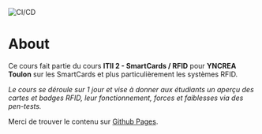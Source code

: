 ![CI/CD](https://github.com/jurocknsail/yncrea-cloudcomputing/workflows/CI/CD/badge.svg)

# About

Ce cours fait partie du cours **ITII 2 - SmartCards / RFID** pour **YNCREA Toulon** sur les SmartCards et plus particulièrement les systèmes RFID.  

*Le cours se déroule sur 1 jour et vise à donner aux étudiants un aperçu des cartes et badges RFID, leur fonctionnement, forces et faiblesses via des pen-tests.*


Merci de trouver le contenu sur  [Github Pages](https://jurocknsail.github.io/yncrea-rfid/).